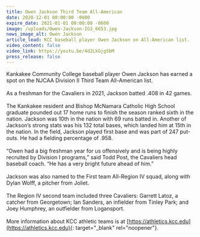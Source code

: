 ```yaml
---
title: Owen Jackson Third Team All-American
date: 2020-12-01 00:00:00 -0600
expire_date: 2021-01-01 00:00:00 -0600
image: /uploads/Owen-Jackson-IG3_6653.jpg
news_image_alt: Owen Jackson
article_lead: KCC baseball player Owen Jackson on All-American list.
video_content: false
video_link: https://youtu.be/4d2LkGjg5bM
press_release: false
---
```

Kankakee Community College baseball player Owen Jackson has earned a spot on the NJCAA Division II Third Team All-American list.&nbsp;<br><br>As a freshman for the Cavaliers in 2021, Jackson batted .408 in 42 games.<br><br>The Kankakee resident and Bishop McNamara Catholic High School graduate pounded out 17 home runs to finish the season ranked sixth in the nation. Jackson was 10th in the nation with 69 runs batted in. Another of Jackson’s strong stats was his 132 total bases, which landed him at 15th in the nation. In the field, Jackson played first base and was part of 247 put-outs. He had a fielding percentage of .958.<br><br>“Owen had a big freshman year for us offensively and is being highly recruited by Division I programs,” said Todd Post, the Cavaliers head baseball coach. “He has a very bright future ahead of him.”&nbsp;<br><br>Jackson was also named to the First team All-Region IV squad, along with Dylan Wolff, a pitcher from Joliet.&nbsp;<br><br>The Region IV second team included three Cavaliers: Garrett Latoz, a catcher from Georgetown; Ian Sanders, an infielder from Tinley Park; and Joey Humphrey, an outfielder from Logansport.<br><br>More information about KCC athletic teams is at [https://athletics.kcc.edu](https://athletics.kcc.edu){: target="_blank" rel="noopener"}.

